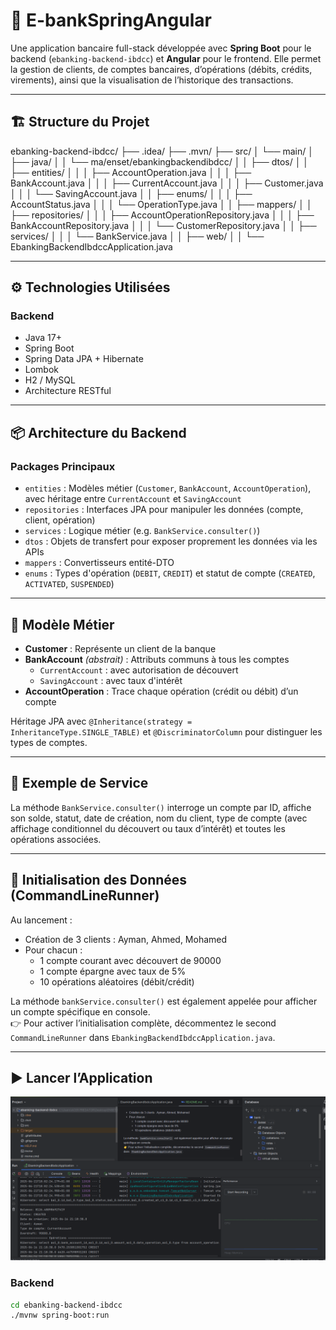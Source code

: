 # 💸 E-bankSpringAngular

Une application bancaire full-stack développée avec **Spring Boot** pour le backend (`ebanking-backend-ibdcc`) et **Angular** pour le frontend. Elle permet la gestion de clients, de comptes bancaires, d’opérations (débits, crédits, virements), ainsi que la visualisation de l’historique des transactions.

---

## 🏗 Structure du Projet
ebanking-backend-ibdcc/
├── .idea/
├── .mvn/
├── src/
│   └── main/
│       ├── java/
│       │   └── ma/enset/ebankingbackendibdcc/
│       │       ├── dtos/
│       │       ├── entities/
│       │       │   ├── AccountOperation.java
│       │       │   ├── BankAccount.java
│       │       │   ├── CurrentAccount.java
│       │       │   ├── Customer.java
│       │       │   └── SavingAccount.java
│       │       ├── enums/
│       │       │   ├── AccountStatus.java
│       │       │   └── OperationType.java
│       │       ├── mappers/
│       │       ├── repositories/
│       │       │   ├── AccountOperationRepository.java
│       │       │   ├── BankAccountRepository.java
│       │       │   └── CustomerRepository.java
│       │       ├── services/
│       │       │   └── BankService.java
│       │       ├── web/
│       │       └── EbankingBackendIbdccApplication.java


---

## ⚙️ Technologies Utilisées

### Backend
- Java 17+
- Spring Boot
- Spring Data JPA + Hibernate
- Lombok
- H2 / MySQL
- Architecture RESTful

---

## 📦 Architecture du Backend

### Packages Principaux

- `entities` : Modèles métier (`Customer`, `BankAccount`, `AccountOperation`), avec héritage entre `CurrentAccount` et `SavingAccount`
- `repositories` : Interfaces JPA pour manipuler les données (compte, client, opération)
- `services` : Logique métier (e.g. `BankService.consulter()`)
- `dtos` : Objets de transfert pour exposer proprement les données via les APIs
- `mappers` : Convertisseurs entité-DTO
- `enums` : Types d'opération (`DEBIT`, `CREDIT`) et statut de compte (`CREATED`, `ACTIVATED`, `SUSPENDED`)

---

## 🧩 Modèle Métier

- **Customer** : Représente un client de la banque
- **BankAccount** _(abstrait)_ : Attributs communs à tous les comptes
    - `CurrentAccount` : avec autorisation de découvert
    - `SavingAccount` : avec taux d'intérêt
- **AccountOperation** : Trace chaque opération (crédit ou débit) d’un compte

Héritage JPA avec `@Inheritance(strategy = InheritanceType.SINGLE_TABLE)` et `@DiscriminatorColumn` pour distinguer les types de comptes.

---

## 🧪 Exemple de Service

La méthode `BankService.consulter()` interroge un compte par ID, affiche son solde, statut, date de création, nom du client, type de compte (avec affichage conditionnel du découvert ou taux d’intérêt) et toutes les opérations associées.

---

## 🧬 Initialisation des Données (CommandLineRunner)

Au lancement :
- Création de 3 clients : Ayman, Ahmed, Mohamed
- Pour chacun :
    - 1 compte courant avec découvert de 90000
    - 1 compte épargne avec taux de 5%
    - 10 opérations aléatoires (débit/crédit)

La méthode `bankService.consulter()` est également appelée pour afficher un compte spécifique en console.  
👉 Pour activer l’initialisation complète, décommentez le second `CommandLineRunner` dans `EbankingBackendIbdccApplication.java`.

---

## ▶ Lancer l’Application
![img.png](img.png)
### Backend
```bash
cd ebanking-backend-ibdcc
./mvnw spring-boot:run

